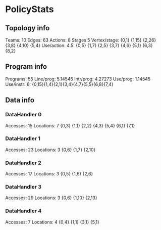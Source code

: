# PolicyStats
## Topology info
Teams:		10
Edges:		63
Actions:	8
Stages		5
Vertex/stage:	{0,1} {1,15} {2,26} {3,8} {4,10} {5,4} 
Use/action:	4.5: {0,5} {1,7} {2,5} {3,7} {4,6} {5,1} {6,3} {8,2} 

## Program info
Programs:	55
Line/prog:	5.14545
Intr/prog:	4.27273
Use/prog:	1.14545
Use/instr:	6: {0,15}{1,4}{2,1}{3,4}{4,7}{5,5}{6,8}{7,4}

## Data info

### DataHandler 0
Accesses:	15
Locations:	7
{0,3} {1,1} {2,2} {4,3} {5,4} {6,1} {7,1} 

### DataHandler 1
Accesses:	23
Locations:	3
{0,6} {1,7} {2,10} 

### DataHandler 2
Accesses:	17
Locations:	3
{0,5} {1,6} {2,6} 

### DataHandler 3
Accesses:	29
Locations:	3
{0,6} {1,10} {2,13} 

### DataHandler 4
Accesses:	7
Locations:	4
{0,4} {1,1} {3,1} {5,1} 